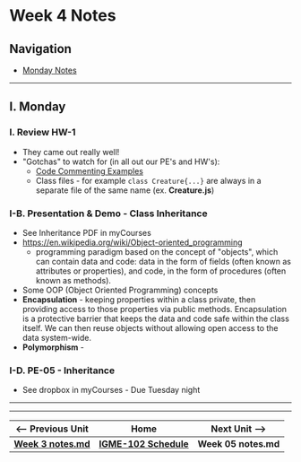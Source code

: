 # Week 4 Notes

## Navigation

- [Monday Notes](#monday)

<!--
- [Wednesday Notes](#wednesday)

- [Friday Notes](#friday)

-->

<hr>

<a id="monday" />

## I. Monday

### I. Review HW-1
- They came out really well!
- "Gotchas" to watch for (in all out our PE's and HW's):
  - [Code Commenting Examples](../docs/code-commenting-examples.md)
  - Class files - for example `class Creature{...}` are always in a separate file of the same name (ex. **Creature.js**)

### I-B. Presentation & Demo - Class Inheritance
- See Inheritance PDF in myCourses
- https://en.wikipedia.org/wiki/Object-oriented_programming
  - programming paradigm based on the concept of "objects", which can contain data and code: data in the form of fields (often known as attributes or properties), and code, in the form of procedures (often known as methods).
 - Some OOP (Object Oriented Programming) concepts
  - **Encapsulation** - keeping properties within a class private, then providing access to those properties via public methods. Encapsulation is a protective barrier that keeps the data and code safe within the class itself. We can then reuse objects without allowing open access to the data system-wide.
  - **Polymorphism** - 

### I-D. PE-05 - Inheritance
- See dropbox in myCourses - Due Tuesday night

<!--
<hr>


<a id="wednesday" />

## II. Wednesday

<hr>

<a id="friday" />

## III. Friday

-->


<hr><hr>

| <-- Previous Unit | Home | Next Unit -->
| --- | --- | --- 
| [**Week 3 notes.md**](03.md)     |  [**IGME-102 Schedule**](../schedule.md) | **Week 05 notes.md**
